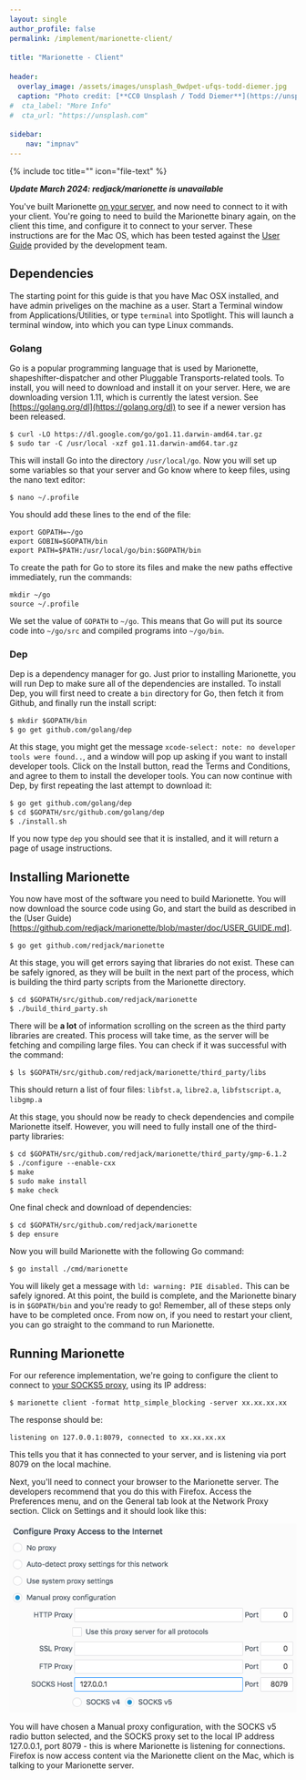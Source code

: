 ```yaml
---
layout: single
author_profile: false
permalink: /implement/marionette-client/

title: "Marionette - Client"

header:
  overlay_image: /assets/images/unsplash_0wdpet-ufqs-todd-diemer.jpg
  caption: "Photo credit: [**CC0 Unsplash / Todd Diemer**](https://unsplash.com/@todd_diemer)"
#  cta_label: "More Info"
#  cta_url: "https://unsplash.com"

sidebar:
    nav: "impnav"
---
```


{% include toc title="" icon="file-text" %}

___Update March 2024: redjack/marionette is unavailable___

You've built Marionette [on your server](/implement/marionette-server), and now need to connect to it with your client. You're going to need to build the Marionette binary again, on the client this time, and configure it to connect to your server. These instructions are for the Mac OS, which has been tested against the [User Guide](https://github.com/redjack/marionette/blob/master/doc/USER_GUIDE.md) provided by the development team. 

## Dependencies

The starting point for this guide is that you have Mac OSX installed, and have admin priveliges on the machine as a user. Start a Terminal window from Applications/Utilities, or type ```terminal``` into Spotlight. This will launch a terminal window, into which you can type Linux commands.

### Golang

Go is a popular programming language that is used by Marionette, shapeshifter-dispatcher and other Pluggable Transports-related tools. To install, you will need to download and install it on your server. Here, we are downloading version 1.11, which is currently the latest version. See [https://golang.org/dl](https://golang.org/dl) to see if a newer version has been released.

~~~~~
$ curl -LO https://dl.google.com/go/go1.11.darwin-amd64.tar.gz
$ sudo tar -C /usr/local -xzf go1.11.darwin-amd64.tar.gz
~~~~~

This will install Go into the directory ```/usr/local/go```. Now you will set up some variables so that your server and Go know where to keep files, using the nano text editor:

~~~~~
$ nano ~/.profile
~~~~~

You should add these lines to the end of the file:

~~~~~
export GOPATH=~/go
export GOBIN=$GOPATH/bin
export PATH=$PATH:/usr/local/go/bin:$GOPATH/bin
~~~~~

To create the path for Go to store its files and make the new paths effective immediately, run the commands:

~~~~~
mkdir ~/go
source ~/.profile
~~~~~

We set the value of ```GOPATH``` to ```~/go```. This means that Go will put its source code into ```~/go/src``` and compiled programs into ```~/go/bin```.


### Dep

Dep is a dependency manager for go. Just prior to installing Marionette, you will run Dep to make sure all of the dependencies are installed. To install Dep, you will first need to create a ```bin``` directory for Go, then fetch it from Github, and finally run the install script:

~~~~~
$ mkdir $GOPATH/bin
$ go get github.com/golang/dep
~~~~~

At this stage, you might get the message ```xcode-select: note: no developer tools were found..```, and a window will pop up asking if you want to install developer tools. Click on the Install button, read the Terms and Conditions, and agree to them to install the developer tools. You can now continue with Dep, by first repeating the last attempt to download it:

~~~~~
$ go get github.com/golang/dep
$ cd $GOPATH/src/github.com/golang/dep
$ ./install.sh
~~~~~

If you now type ```dep``` you should see that it is installed, and it will return a page of usage instructions.

## Installing Marionette

You now have most of the software you need to build Marionette. You will now download the source code using Go, and start the build as described in the (User Guide)[https://github.com/redjack/marionette/blob/master/doc/USER_GUIDE.md].

~~~~~
$ go get github.com/redjack/marionette
~~~~~

At this stage, you will get errors saying that libraries do not exist. These can be safely ignored, as they will be built in the next part of the process, which is building the third party scripts from the Marionette directory.

~~~~~
$ cd $GOPATH/src/github.com/redjack/marionette
$ ./build_third_party.sh
~~~~~

There will be **a lot** of information scrolling on the screen as the third party libraries are created. This process will take time, as the server will be fetching and compiling large files. You can check if it was successful with the command:

~~~~~
$ ls $GOPATH/src/github.com/redjack/marionette/third_party/libs
~~~~~

This should return a list of four files: ```libfst.a```, ```libre2.a```, ```libfstscript.a```, ```libgmp.a```

At this stage, you should now be ready to check dependencies and compile Marionette itself. However, you will need to fully install one of the third-party libraries:

~~~~~
$ cd $GOPATH/src/github.com/redjack/marionette/third_party/gmp-6.1.2
$ ./configure --enable-cxx
$ make
$ sudo make install
$ make check
~~~~~

One final check and download of dependencies:

~~~~~
$ cd $GOPATH/src/github.com/redjack/marionette
$ dep ensure
~~~~~

Now you will build Marionette with the following Go command:

~~~~~
$ go install ./cmd/marionette
~~~~~
You will likely get a message with ```ld: warning: PIE disabled.``` This can be safely ignored. At this point, 
the build is complete, and the  Marionette binary is in ```$GOPATH/bin``` and you're ready to go! Remember, all of these steps only have to be completed once. From now on, if you need to restart your client, you can go straight to the command to run Marionette.

## Running Marionette

For our reference implementation, we're going to configure the client to connect to [your SOCKS5 proxy](/implement/marionette-server), using its IP address:

~~~~~
$ marionette client -format http_simple_blocking -server xx.xx.xx.xx
~~~~~

The response should be:

~~~~
listening on 127.0.0.1:8079, connected to xx.xx.xx.xx
~~~~

This tells you that it has connected to your server, and is listening via port 8079 on the local machine.

Next, you'll need to connect your browser to the Marionette server. The developers recommend that you do this with Firefox. Access the Preferences menu, and on the General tab look at the Network Proxy section. Click on Settings and it should look like this:

<img src="/assets/images/firefoxproxy.png" alt="Firefox proxy settings for Marionette" />

You will have chosen a Manual proxy configuration, with the SOCKS v5 radio button selected, and the SOCKS proxy set to the local IP address 127.0.0.1, port 8079 - this is where Marionette is listening for connections. Firefox is now access content via the Marionette client on the Mac, which is talking to your Marionette server.




